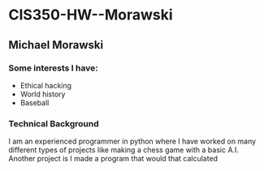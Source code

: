 # CIS350-HW--Morawski
## Michael Morawski

### Some interests I have:
* Ethical hacking
* World history
* Baseball

### Technical Background
I am an experienced programmer in python where I have worked on many different types of projects like making a chess game with a basic A.I. Another project is I made a program that would that calculated 

